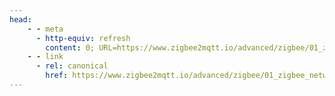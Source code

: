 ```yaml
---
head:
    - - meta
      - http-equiv: refresh
        content: 0; URL=https://www.zigbee2mqtt.io/advanced/zigbee/01_zigbee_network.html
    - - link
      - rel: canonical
        href: https://www.zigbee2mqtt.io/advanced/zigbee/01_zigbee_network.html
---
```

